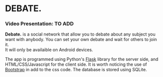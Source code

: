 # DEBATE.
### Video Presentation: TO ADD

<b>Debate.</b> is a social network that allow you to debate about any subject you want with anybody. You can set your own debate and wait for others to join it.
<br>
It will only be availaible on Android devices.

The app is programmed using Python's [Flask](https://flask.palletsprojects.com/en/) library for the server side, and HTML/CSS/Javascript for the client side. It is worth noticing the use of [Bootstrap](https://getbootstrap.com/) in add to the css code.
The database is stored using SQLite.
